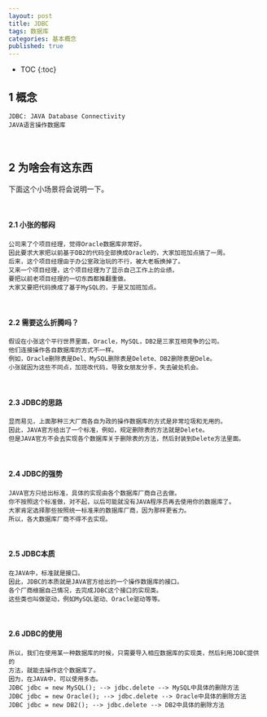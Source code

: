 ```yaml
---
layout: post
title: JDBC
tags: 数据库
categories: 基本概念
published: true
---
```


* TOC
{:toc}


## 1 概念
    JDBC: JAVA Database Connectivity
    JAVA语言操作数据库

&nbsp;
## 2 为啥会有这东西
下面这个小场景将会说明一下。

&nbsp;
#### 2.1 小张的郁闷
    公司来了个项目经理，觉得Oracle数据库非常好。
    因此要求大家把以前基于DB2的代码全部换成Oracle的，大家加班加点搞了一周。
    后来，这个项目经理由于办公室政治玩的不行，被大老板换掉了。
    又来一个项目经理，这个项目经理为了显示自己工作上的业绩，
    要把以前老项目经理的一切东西都推翻重做。
    大家又要把代码换成了基于MySQL的，于是又加班加点。

&nbsp;
#### 2.2 需要这么折腾吗？
    假设在小张这个平行世界里面，Oracle，MySQL，DB2是三家互相竞争的公司。
    他们连接操作各自数据库的方式不一样。
    例如，Oracle删除表是Del、MySQL删除表是Delete、DB2删除表是Dele。
    小张就因为这些不同点，加班改代码，导致女朋友分手，失去破处机会。

&nbsp;
#### 2.3 JDBC的思路
    显而易见，上面那种三大厂商各自为政的操作数据库的方式是非常垃圾和无用的。
    因此，JAVA官方给出了一个标准，例如，规定删除表的方法就是Delete。
    但是JAVA官方不会去实现各个数据库关于删除表的方法，然后封装到Delete方法里面。

&nbsp;
#### 2.4 JDBC的强势
    JAVA官方只给出标准，具体的实现由各个数据库厂商自己去做。
    你不按照这个标准做，对不起，以后可能就没有JAVA程序员再去使用你的数据库了。
    大家肯定选择那些按照统一标准来的数据库厂商，因为那样更省力。
    所以，各大数据库厂商不得不去实现。

&nbsp;
#### 2.5 JDBC本质
    在JAVA中，标准就是接口。
    因此，JDBC的本质就是JAVA官方给出的一个操作数据库的接口。
    各个厂商根据自己情况，去完成JDBC这个接口的实现类。
    这些类也叫做驱动，例如MySQL驱动、Oracle驱动等等。

&nbsp;
#### 2.6 JDBC的使用
    所以，我们在使用某一种数据库的时候，只需要导入相应数据库的实现类，然后利用JDBC提供的
    方法，就能去操作这个数据库了。
    因为，在JAVA中，可以使用多态。
    JDBC jdbc = new MySQL(); --> jdbc.delete --> MySQL中具体的删除方法
    JDBC jdbc = new Oracle(); --> jdbc.delete --> Oracle中具体的删除方法
    JDBC jdbc = new DB2(); --> jdbc.delete --> DB2中具体的删除方法



